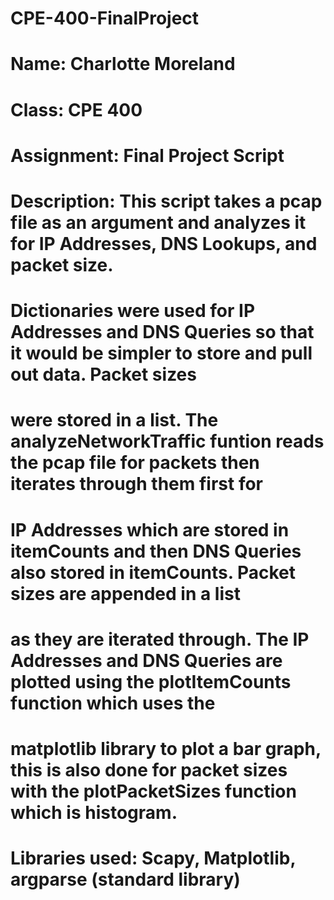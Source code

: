 # CPE-400-FinalProject

# Name: Charlotte Moreland
# Class: CPE 400
# Assignment: Final Project Script
# Description: This script takes a pcap file as an argument and analyzes it for IP Addresses, DNS Lookups, and packet size. 
# Dictionaries were used for IP Addresses and DNS Queries so that it would be simpler to store and pull out data. Packet sizes
# were stored in a list. The analyzeNetworkTraffic funtion reads the pcap file for packets then iterates through them first for
# IP Addresses which are stored in itemCounts and then DNS Queries also stored in itemCounts. Packet sizes are appended in a list
# as they are iterated through. The IP Addresses and DNS Queries are plotted using the plotItemCounts function which uses the 
# matplotlib library to plot a bar graph, this is also done for packet sizes with the plotPacketSizes function which is histogram.
# Libraries used: Scapy, Matplotlib, argparse (standard library)
